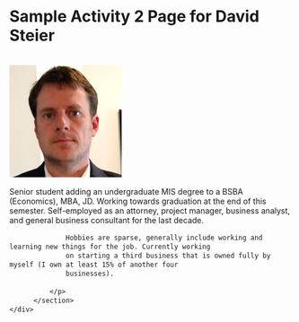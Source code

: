<!DOCTYPE html>
<html lang="en">
<head>
    <meta charset="UTF-8">
    <title>Steier Page</title>
    <meta name="viewport" content="width=device-width, initial-scale=1.0">
    <link rel="stylesheet" href="https://maxcdn.bootstrapcdn.com/bootstrap/3.3.4/css/bootstrap.min.css">
    <link href="main.css" rel="stylesheet" type="text/css" media="screen,projection" >
</head>
<body>
    <h1>Sample Activity 2 Page for David Steier</h1>
    <br>
    <div id="wrapper">
          <section>
              <img class="myimage" src="steier.jpg">
              <br>
              <p>
                  Senior student adding an undergraduate MIS degree to a BSBA (Economics), MBA, JD. Working towards
                  graduation at the end of this semester. Self-employed as an attorney, project manager, business
                  analyst, and general business consultant for the last decade.

                  Hobbies are sparse, generally include working and learning new things for the job. Currently working
                  on starting a third business that is owned fully by myself (I own at least 15% of another four
                  businesses).

              </p>
          </section>
    </div>
</body>
</html>

